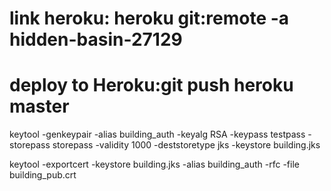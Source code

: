 # link heroku: heroku git:remote -a hidden-basin-27129

# deploy to Heroku:git push heroku master

keytool -genkeypair -alias building_auth -keyalg RSA -keypass testpass -storepass storepass -validity 1000 -deststoretype jks -keystore building.jks

keytool -exportcert -keystore building.jks -alias building_auth -rfc -file building_pub.crt